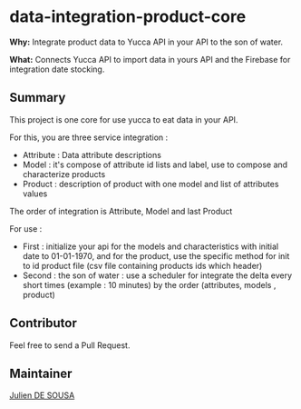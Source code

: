 # data-integration-product-core

**Why:** Integrate product data to Yucca API in your API to the son of water.

**What:** Connects Yucca API to import data in yours API and the Firebase for integration date stocking.


## Summary

This project is one core for use yucca to eat data in your API. 

For this, you are three service integration :

- Attribute : Data attribute descriptions
- Model : it's compose of attribute id lists and label, use to compose and characterize products
- Product : description of product with one model and list of attributes values

The order of integration is Attribute, Model and last Product

For use :
- First : initialize your api for the models and characteristics with initial date to 01-01-1970, 
and for the product, use the specific method for init to id product file (csv file containing products ids which header)
- Second : the son of water : use a scheduler for integrate the delta every short times (example : 10 minutes) by the order (attributes, models , product)  

## Contributor

Feel free to send a Pull Request.


## Maintainer

[Julien DE SOUSA](julien.desousa@leroymerlin.com)

